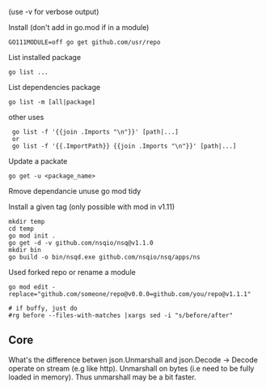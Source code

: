 (use -v for verbose output)

Install (don't add in go.mod if in a module)

    GO111MODULE=off go get github.com/usr/repo

List installed package

    go list ...

List dependencies package

    go list -m [all|package]

other uses

     go list -f '{{join .Imports "\n"}}' [path|...]
     or
     go list -f '{{.ImportPath}} {{join .Imports "\n"}}' [path|...]

Update a packate

    go get -u <package_name>

Rmove dependancie unuse
    go mod tidy

Install a given tag (only possible with mod in v1.11)

    mkdir temp
    cd temp
    go mod init .
    go get -d -v github.com/nsqio/nsq@v1.1.0
    mkdir bin
    go build -o bin/nsqd.exe github.com/nsqio/nsq/apps/ns


Used forked repo or rename a module

    go mod edit -replace="github.com/someone/repo@v0.0.0=github.com/you/repo@v1.1.1"

    # if buffy, just do
    #rg before --files-with-matches |xargs sed -i "s/before/after" 


## Core

What's the difference betwen json.Unmarshall and json.Decode
    -> Decode operate on stream (e.g like http). Unmarshall on bytes (i.e need to be fully loaded in memory).
       Thus unmarshall may be a bit faster.
